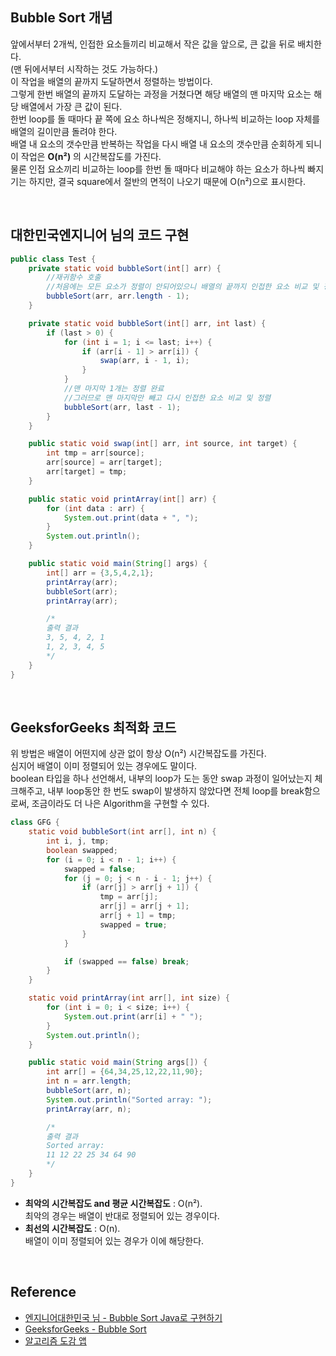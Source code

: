 ## Bubble Sort 개념

앞에서부터 2개씩, 인접한 요소들끼리 비교해서 작은 값을 앞으로, 큰 값을 뒤로 배치한다.  
(맨 뒤에서부터 시작하는 것도 가능하다.)  
이 작업을 배열의 끝까지 도달하면서 정렬하는 방법이다.  
그렇게 한번 배열의 끝까지 도달하는 과정을 거쳤다면 해당 배열의 맨 마지막 요소는 해당 배열에서 가장 큰 값이 된다.  
한번 loop를 돌 때마다 끝 쪽에 요소 하나씩은 정해지니, 하나씩 비교하는 loop 자체를 배열의 길이만큼 돌려야 한다.  
배열 내 요소의 갯수만큼 반복하는 작업을 다시 배열 내 요소의 갯수만큼 순회하게 되니 이 작업은 **O(n²)** 의 시간복잡도를 가진다.  
물론 인접 요소끼리 비교하는 loop를 한번 돌 때마다 비교해야 하는 요소가 하나씩 빠지기는 하지만, 결국 square에서 절반의 면적이 나오기 때문에 O(n²)으로 표시한다.

</br>

## 대한민국엔지니어 님의 코드 구현

```java
public class Test {
    private static void bubbleSort(int[] arr) {
        //재귀함수 호출
        //처음에는 모든 요소가 정렬이 안되어있으니 배열의 끝까지 인접한 요소 비교 및 정렬
        bubbleSort(arr, arr.length - 1);
    }

    private static void bubbleSort(int[] arr, int last) {
        if (last > 0) {
            for (int i = 1; i <= last; i++) {
                if (arr[i - 1] > arr[i]) {
                    swap(arr, i - 1, i);
                }
            }
            //맨 마지막 1개는 정렬 완료
            //그러므로 맨 마지막만 빼고 다시 인접한 요소 비교 및 정렬
            bubbleSort(arr, last - 1);
        }
    }

    public static void swap(int[] arr, int source, int target) {
        int tmp = arr[source];
        arr[source] = arr[target];
        arr[target] = tmp;
    }

    public static void printArray(int[] arr) {
        for (int data : arr) {
            System.out.print(data + ", ");
        }
        System.out.println();
    }

    public static void main(String[] args) {
        int[] arr = {3,5,4,2,1};
        printArray(arr);
        bubbleSort(arr);
        printArray(arr);

        /*
        출력 결과
        3, 5, 4, 2, 1
        1, 2, 3, 4, 5
        */
    }
}
```

</br>

## GeeksforGeeks 최적화 코드

위 방법은 배열이 어떤지에 상관 없이 항상 O(n²) 시간복잡도를 가진다.  
심지어 배열이 이미 정렬되어 있는 경우에도 말이다.  
boolean 타입을 하나 선언해서, 내부의 loop가 도는 동안 swap 과정이 일어났는지 체크해주고, 내부 loop동안 한 번도 swap이 발생하지 않았다면 전체 loop를 break함으로써, 조금이라도 더 나은 Algorithm을 구현할 수 있다.

```java
class GFG {
    static void bubbleSort(int arr[], int n) {
        int i, j, tmp;
        boolean swapped;
        for (i = 0; i < n - 1; i++) {
            swapped = false;
            for (j = 0; j < n - i - 1; j++) {
                if (arr[j] > arr[j + 1]) {
                    tmp = arr[j];
                    arr[j] = arr[j + 1];
                    arr[j + 1] = tmp;
                    swapped = true;
                }
            }

            if (swapped == false) break;
        }
    }

    static void printArray(int arr[], int size) {
        for (int i = 0; i < size; i++) {
            System.out.print(arr[i] + " ");
        }
        System.out.println();
    }

    public static void main(String args[]) {
        int arr[] = {64,34,25,12,22,11,90};
        int n = arr.length;
        bubbleSort(arr, n);
        System.out.println("Sorted array: ");
        printArray(arr, n);

        /*
        출력 결과
        Sorted array:
        11 12 22 25 34 64 90
        */
    }
}
```

- **최악의 시간복잡도 and 평균 시간복잡도** : O(n²).  
  최악의 경우는 배열이 반대로 정렬되어 있는 경우이다.
- **최선의 시간복잡도** : O(n).  
  배열이 이미 정렬되어 있는 경우가 이에 해당한다.

</br>

## Reference

- [엔지니어대한민국 님 - Bubble Sort Java로 구현하기](https://www.youtube.com/watch?v=YbsQiiubO74&ab_channel=%EC%97%94%EC%A7%80%EB%8B%88%EC%96%B4%EB%8C%80%ED%95%9C%EB%AF%BC%EA%B5%AD)
- [GeeksforGeeks - Bubble Sort](https://www.geeksforgeeks.org/bubble-sort/)
- [알고리즘 도감 앱](https://play.google.com/store/apps/details?id=wiki.algorithm.algorithms&hl=ko&gl=US)
